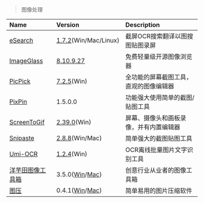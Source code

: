 > 图像处理

| Name                    | Version                              | Description                            |
| :---------------------- | :----------------------------------- | :------------------------------------- |
| [eSearch][ES]           | [1.7.2][ES-Down](Win/Mac/Linux)      | 截屏OCR搜索翻译以图搜图贴图录屏        |
| [ImageGlass][IG]        | [8.10.9.27][IG-Down]                 | 免费轻量级开源图像浏览器               |
| [PicPick][PP]           | [7.2.5][PP-Down](Win)                | 全功能的屏幕截图工具，直观的图像编辑器 |
| [PixPin]                | 1.5.0.0                              | 功能强大使用简单的截图/贴图工具        |
| [ScreenToGif][STG]      | [2.39.0][STG-Down](Win)              | 屏幕、摄像头和画板录像，并有内置编辑器 |
| [Snipaste][SP]          | [2.8.8][SP-Down](Win/Mac)            | 简单强大的截图贴图工具                 |
| [Umi-OCR][UO]           | [1.2.4][UO-Down](Win)                | OCR离线批量图片文字识别工具            |
| [洋芋田图像工具箱][YYT] | 3.5.0([Win][YYT-Win]/[Mac][YYT-Mac]) | 创意行业从业者的图像工具箱             |
| [图压][TY]              | 0.4.1([Win][TY-Win]/[Mac][TY-Mac])   | 简单易用的图片压缩软件                 |

[ES]: https://esearch.vercel.app/ '跳转主页'
[ES-Down]: https://github.com/xushengfeng/eSearch/releases '跳转下载页'
[IG]: https://picpick.app/zh/ '跳转主页'
[IG-Down]: https://picpick.app/zh/download '跳转下载页'
[PP]: https://picpick.app/zh/ '跳转主页'
[PP-Down]: https://picpick.app/zh/download '跳转下载页'
[PixPin]: https://pixpinapp.com/ '跳转主页'
[STG]: https://www.screentogif.com/ '跳转主页'
[STG-Down]: https://github.com/NickeManarin/ScreenToGif/releases '跳转下载页'
[SP]: https://zh.snipaste.com/ '跳转主页'
[SP-Down]: https://zh.snipaste.com/download.html '跳转下载页'
[UO]: https://github.com/hiroi-sora/Umi-OCR '跳转主页'
[UO-Down]: https://github.com/hiroi-sora/Umi-OCR/releases '跳转下载页'
[YYT]: https://www.potatofield.cn/imagetoolkit '跳转主页'
[YYT-Win]: https://files.potatofield.cn/ImageToolkit/Packages/potatofield-image-toolkit-3.5.0.exe '点击下载'
[YYT-Mac]: https://files.potatofield.cn/ImageToolkit/Packages/potatofield-image-toolkit-3.5.0.dmg '点击下载'
[TY]: https://tuya.xinxiao.tech/ '跳转主页'
[TY-Win]: https://haokuai.cdn.tinyservices.net/tuya/%E5%9B%BE%E5%8E%8B%20Setup%200.4.1.exe '点击下载'
[TY-Mac]: https://haokuai.cdn.tinyservices.net/tuya/%E5%9B%BE%E5%8E%8B-0.4.1.dmg '点击下载'
